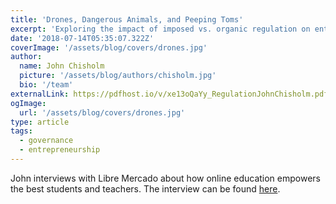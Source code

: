 ```yaml
---
title: 'Drones, Dangerous Animals, and Peeping Toms'
excerpt: 'Exploring the impact of imposed vs. organic regulation on entrepreneurship, innovation and economic growth.'
date: '2018-07-14T05:35:07.322Z'
coverImage: '/assets/blog/covers/drones.jpg'
author:
  name: John Chisholm
  picture: '/assets/blog/authors/chisholm.jpg'
  bio: '/team'
externalLink: https://pdfhost.io/v/xe13oQaYy_RegulationJohnChisholm.pdf
ogImage:
  url: '/assets/blog/covers/drones.jpg'
type: article
tags: 
  - governance
  - entrepreneurship
---
```


John interviews with Libre Mercado about how online education empowers the best students and teachers. The interview can be found [here](https://www.libremercado.com/2014-07-14/john-chrisholm-la-educacion-online-potencia-a-los-mejores-alumnos-y-profesores-1276523743/).